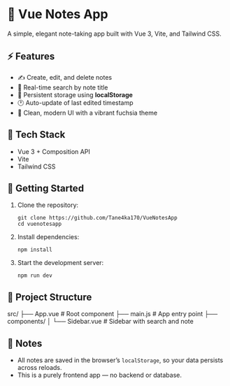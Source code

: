 # 📓 Vue Notes App

A simple, elegant note-taking app built with Vue 3, Vite, and Tailwind CSS.

## ⚡ Features

- ✍️ Create, edit, and delete notes
- 🔎 Real-time search by note title
- 💾 Persistent storage using **localStorage**
- 🕐 Auto-update of last edited timestamp
- 🎨 Clean, modern UI with a vibrant fuchsia theme

## 🧱 Tech Stack

- Vue 3 + Composition API
- Vite
- Tailwind CSS

## 🚀 Getting Started

1. Clone the repository:

   ```
   git clone https://github.com/Tane4ka170/VueNotesApp
   cd vuenotesapp

   ```

2. Install dependencies:

   ```
   npm install

   ```

3. Start the development server:

   ```
   npm run dev

   ```

## 📁 Project Structure

src/
├── App.vue # Root component
├── main.js # App entry point
├── components/
│ └── Sidebar.vue # Sidebar with search and note

## 📌 Notes

- All notes are saved in the browser’s `localStorage`, so your data persists across reloads.
- This is a purely frontend app — no backend or database.

